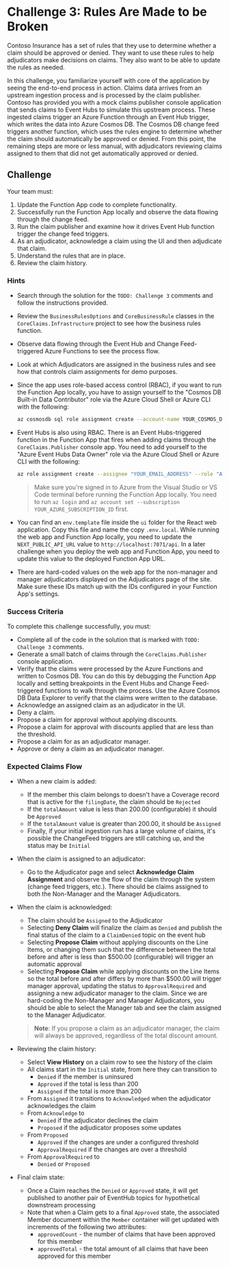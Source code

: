 # Challenge 3: Rules Are Made to be Broken

Contoso Insurance has a set of rules that they use to determine whether a claim should be approved or denied. They want to use these rules to help adjudicators make decisions on claims. They also want to be able to update the rules as needed.

In this challenge, you familiarize yourself with core of the application by seeing the end-to-end process in action. Claims data arrives from an upstream ingestion process and is processed by the claim publisher. Contoso has provided you with a mock claims publisher console application that sends claims to Event Hubs to simulate this upstream process. These ingested claims trigger an Azure Function through an Event Hub trigger, which writes the data into Azure Cosmos DB. The Cosmos DB change feed triggers another function, which uses the rules engine to determine whether the claim should automatically be approved or denied. From this point, the remaining steps are more or less manual, with adjudicators reviewing claims assigned to them that did not get automatically approved or denied.

## Challenge

Your team must:

1. Update the Function App code to complete functionality.
2. Successfully run the Function App locally and observe the data flowing through the change feed.
3. Run the claim publisher and examine how it drives Event Hub function trigger the change feed triggers.
4. As an adjudicator, acknowledge a claim using the UI and then adjudicate that claim.
5. Understand the rules that are in place.
6. Review the claim history.

### Hints

- Search through the solution for the `TODO: Challenge 3` comments and follow the instructions provided.
- Review the `BusinessRulesOptions` and `CoreBusinessRule` classes in the `CoreClaims.Infrastructure` project to see how the business rules function.
- Observe data flowing through the Event Hub and Change Feed-triggered Azure Functions to see the process flow.
- Look at which Adjudicators are assigned in the business rules and see how that controls claim assignments for demo purposes.
- Since the app uses role-based access control (RBAC), if you want to run the Function App locally, you have to assign yourself to the "Cosmos DB Built-in Data Contributor" role via the Azure Cloud Shell or Azure CLI with the following:

    ```bash
    az cosmosdb sql role assignment create --account-name YOUR_COSMOS_DB_ACCOUNT_NAME --resource-group YOUR_RESOURCE_GROUP_NAME --scope "/" --principal-id YOUR_AZURE_AD_PRINCIPAL_ID --role-definition-id 00000000-0000-0000-0000-000000000002
    ```

- Event Hubs is also using RBAC. There is an Event Hubs-triggered function in the Function App that fires when adding claims through the `CoreClaims.Publisher` console app. You need to add yourself to the "Azure Event Hubs Data Owner" role via the Azure Cloud Shell or Azure CLI with the following:

    ```bash
    az role assignment create --assignee "YOUR_EMAIL_ADDRESS" --role "Azure Event Hubs Data Owner" --scope "/subscriptions/YOUR_AZURE_SUBSCRIPTION_ID/resourceGroups/YOUR_RESOURCE_GROUP_NAME/providers/Microsoft.EventHub/namespaces/YOUR_EVENT_HUBS_NAMESPACE"
    ```

    > Make sure you're signed in to Azure from the Visual Studio or VS Code terminal before running the Function App locally. You need to run `az login` and `az account set --subscription YOUR_AZURE_SUBSCRIPTION_ID` first.

- You can find an `env.template` file inside the `ui` folder for the React web application. Copy this file and name the copy `.env.local`. While running the web app and Function App locally, you need to update the `NEXT_PUBLIC_API_URL` value to `http://localhost:7071/api`. In a later challenge when you deploy the web app and Function App, you need to update this value to the deployed Function App URL.
- There are hard-coded values on the web app for the non-manager and manager adjudicators displayed on the Adjudicators page of the site. Make sure these IDs match up with the IDs configured in your Function App's settings.

### Success Criteria

To complete this challenge successfully, you must:

- Complete all of the code in the solution that is marked with `TODO: Challenge 3` comments.
- Generate a small batch of claims through the `CoreClaims.Publisher` console application.
- Verify that the claims were processed by the Azure Functions and written to Cosmos DB. You can do this by debugging the Function App locally and setting breakpoints in the Event Hubs and Change Feed-triggered functions to walk through the process. Use the Azure Cosmos DB Data Explorer to verify that the claims were written to the database.
- Acknowledge an assigned claim as an adjudicator in the UI.
- Deny a claim.
- Propose a claim for approval without applying discounts.
- Propose a claim for approval with discounts applied that are less than the threshold.
- Propose a claim for as an adjudicator manager.
- Approve or deny a claim as an adjudicator manager.

### Expected Claims Flow

- When a new claim is added:
  - If the member this claim belongs to doesn't have a Coverage record that is active for the `filingDate`, the claim should be `Rejected`
  - If the `totalAmount` value is less than 200.00 (configurable) it should be `Approved`
  - If the `totalAmount` value is greater than 200.00, it should be `Assigned`
  - Finally, if your initial ingestion run has a large volume of claims, it's possible the ChangeFeed triggers are still catching up, and the status may be `Initial`
- When the claim is assigned to an adjudicator:
  - Go to the Adjudicator page and select **Acknowledge Claim Assignment** and observe the flow of the claim through the system (change feed triggers, etc.). There should be claims assigned to both the Non-Manager and the Manager Adjudicators.
- When the claim is acknowledged:
  - The claim should be `Assigned` to the Adjudicator
  - Selecting **Deny Claim** will finalize the claim as `Denied` and publish the final status of the claim to a `ClaimDenied` topic on the event hub
  - Selecting **Propose Claim** without applying discounts on the Line Items, or changing them such that the difference between the total before and after is less than $500.00 (configurable) will trigger an automatic approval
  - Selecting **Propose Claim** while applying discounts on the Line Items so the total before and after differs by more than $500.00 will trigger manager approval, updating the status to `ApprovalRequired` and assigning a new adjudicator manager to the claim. Since we are hard-coding the Non-Manager and Manager Adjudicators, you should be able to select the Manager tab and see the claim assigned to the Manager Adjudicator.

  > **Note**: If you propose a claim as an adjudicator manager, the claim will always be approved, regardless of the total discount amount.

- Reviewing the claim history:
  - Select **View History** on a claim row to see the history of the claim
  - All claims start in the `Initial` state, from here they can transition to
    - `Denied` if the member is uninsured
    - `Approved` if the total is less than 200
    - `Assigned` if the total is more than 200
  - From `Assigned` it transitions to `Acknowledged` when the adjudicator acknowledges the claim
  - From `Acknowledge` to
    - `Denied` if the adjudicator declines the claim
    - `Proposed` if the adjudicator proposes some updates
  - From `Proposed`
    - `Approved` if the changes are under a configured threshold
    - `ApprovalRequired` if the changes are over a threshold
  - From `ApprovalRequired` to
    - `Denied` or `Proposed`
- Final claim state:
  - Once a Claim reaches the `Denied` or `Approved` state, it will get published to another pair of EventHub topics for hypothetical downstream processing
  - Note that when a Claim gets to a final `Approved` state, the associated Member document within the `Member` container will get updated with increments of the following two attributes:
    - `approvedCount` - the number of claims that have been approved for this member
    - `approvedTotal` - the total amount of all claims that have been approved for this member
